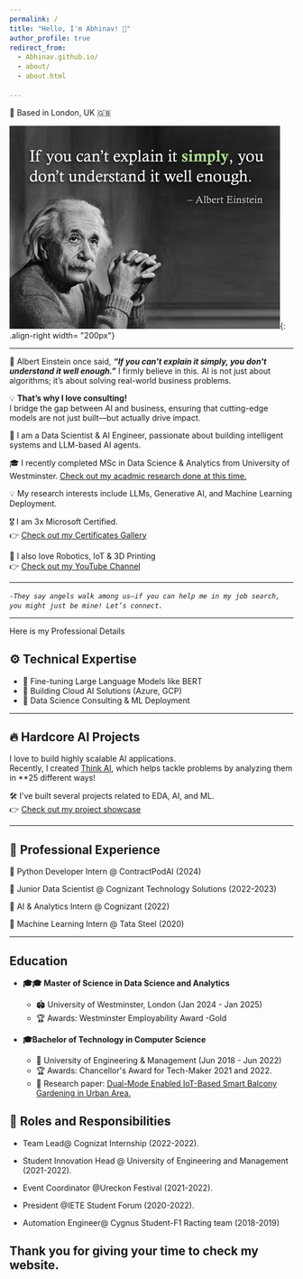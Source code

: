 ```yaml
---
permalink: /
title: "Hello, I'm Abhinav! 👋"
author_profile: true
redirect_from: 
  - Abhinav.github.io/
  - about/
  - about.html
  
---
```


📍 Based in London, UK 🇬🇧  



![Albert Einstein](/images/albert_bhai1.jpg){: .align-right width= "200px"}

<hr>

🧠 Albert Einstein once said, _**“If you can't explain it simply, you don't understand it well enough.”**_ I firmly believe in this. AI is not just about algorithms; it’s about solving real-world business problems.   

💡 **That’s why I love consulting!**  
I bridge the gap between AI and business, ensuring that cutting-edge models are not just built—but actually drive impact.

🚀 I am a Data Scientist & AI Engineer, passionate about building intelligent systems and LLM-based AI agents.  

🎓 I recently completed MSc in Data Science & Analytics from University of Westminster. [Check out my acadmic research done at this time.](https://abhinav330.github.io/research/)

💡 My research interests include LLMs, Generative AI, and Machine Learning Deployment.  

🎖️ I am 3x Microsoft Certified.  
👉 [Check out my Certificates Gallery](https://abhinav330.github.io/certificates/)  

🥰 I also love Robotics, IoT & 3D Printing  
👉 [Check out my YouTube Channel](https://www.youtube.com/@ATALL03)  

---

_``
-They say angels walk among us—if you can help me in my job search, you might just be mine! Let’s connect.
``_

---

Here is my Professional Details


## ⚙️ Technical Expertise
- 🔹 Fine-tuning Large Language Models like BERT  
- 🔹 Building Cloud AI Solutions (Azure, GCP)  
- 🔹 Data Science Consulting & ML Deployment  

---

## 🔥 Hardcore AI Projects
I love to build highly scalable AI applications.  
Recently, I created [Think AI](https://huggingface.co/spaces/roger33303/Think-AI), which helps tackle problems by analyzing them in **25 different ways!  

🛠️ I've built several projects related to EDA, AI, and ML.  
👉 [Check out my project showcase](https://abhinav330.github.io/projects/)

---

## 💼 Professional Experience  

📌 Python Developer Intern @ ContractPodAI (2024)  

📌 Junior Data Scientist @ Cognizant Technology Solutions (2022-2023)  

📌 AI & Analytics Intern @ Cognizant (2022)  

📌 Machine Learning Intern @ Tata Steel (2020)  

---

## Education 
- **🎓🎓 Master of Science in Data Science and Analytics** 
  - 🏟 University of Westminster, London (Jan 2024 - Jan 2025)
  - 🏆 Awards: Westminster Employability Award -Gold

- **🎓Bachelor of Technology in Computer Science**
  - 🏫 University of Engineering & Management (Jun 2018 - Jun 2022)
  - 🏆 Awards: Chancellor's Award for Tech-Maker 2021 and 2022.
  - 🔭 Research paper: [Dual-Mode Enabled IoT-Based Smart Balcony Gardening in Urban Area.](https://abhinav330.github.io/publications/)


## 🎯 Roles and Responsibilities

- Team Lead@ Cognizat Internship (2022-2022).

- Student Innovation Head @ University of Engineering and Management (2021-2022). 

- Event Coordinator @Ureckon Festival (2021-2022).

- President @IETE Student Forum (2020-2022).

- Automation Engineer@ Cygnus Student-F1 Racting team (2018-2019)



## Thank you for giving your time to check my website.

